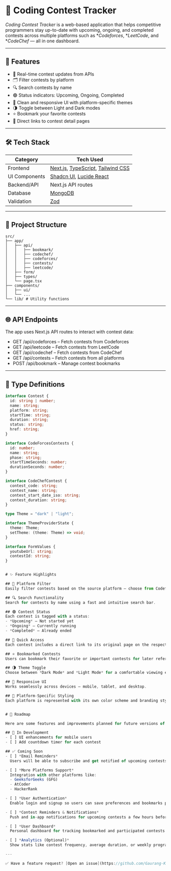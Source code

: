 # 🚀 Coding Contest Tracker

*Coding Contest Tracker* is a web-based application that helps competitive programmers stay up-to-date with upcoming, ongoing, and completed contests across multiple platforms such as **Codeforces*, **LeetCode*, and **CodeChef* — all in one dashboard.

---

## 📌 Features

- 🔄 Real-time contest updates from APIs
- 🗂 Filter contests by platform
- 🔍 Search contests by name
- 🟢 Status indicators: Upcoming, Ongoing, Completed
- 🎨 Clean and responsive UI with platform-specific themes
- 🌗 Toggle between Light and Dark modes
- ⭐ Bookmark your favorite contests
- 🔗 Direct links to contest detail pages

---

## 🛠 Tech Stack

| Category       | Tech Used                       |
|----------------|----------------------------------|
| Frontend       | [Next.js](https://nextjs.org/), [TypeScript](https://www.typescriptlang.org/), [Tailwind CSS](https://tailwindcss.com/) |
| UI Components  | [Shadcn UI](https://ui.shadcn.com/), [Lucide React](https://lucide.dev/) |
| Backend/API    | Next.js API routes              |
| Database       | [MongoDB](https://www.mongodb.com/) |
| Validation     | [Zod](https://zod.dev/)         |

---

## 📁 Project Structure

```
src/
├── app/
│   ├── api/
│   │   ├── bookmark/
│   │   ├── codechef/
│   │   ├── codeforces/
│   │   ├── contests/
│   │   ├── leetcode/
│   ├── form/
│   ├── types/
│   └── page.tsx
├── components/
│   ├── ui/
│   └── ...
└── lib/ # Utility functions
```

---

## 🌐 API Endpoints

The app uses Next.js API routes to interact with contest data:

- GET /api/codeforces – Fetch contests from Codeforces
- GET /api/leetcode – Fetch contests from LeetCode
- GET /api/codechef – Fetch contests from CodeChef
- GET /api/contests – Fetch contests from all platforms
- POST /api/bookmark – Manage contest bookmarks

---

## 🧩 Type Definitions

```ts
interface Contest {
  id: string | number;
  name: string;
  platform: string;
  startTime: string;
  duration: string;
  status: string;
  href: string;
}

interface CodeForcesContests {
  id: number;
  name: string;
  phase: string;
  startTimeSeconds: number;
  durationSeconds: number;
}

interface CodeChefContest {
  contest_code: string;
  contest_name: string;
  contest_start_date_iso: string;
  contest_duration: string;
}

type Theme = "dark" | "light";

interface ThemeProviderState {
  theme: Theme;
  setTheme: (theme: Theme) => void;
}

interface FormValues {
  youtubeUrl: string;
  contestId: string;
}


# ✨ Feature Highlights

## 📂 Platform Filter  
Easily filter contests based on the source platform — choose from Codeforces, LeetCode, or CodeChef, or view all together.

## 🔍 Search Functionality  
Search for contests by name using a fast and intuitive search bar.

## 🟢 Contest Status  
Each contest is tagged with a status:  
- *Upcoming* – Not started yet  
- *Ongoing* – Currently running  
- *Completed* – Already ended

## 🔗 Quick Access  
Each contest includes a direct link to its original page on the respective platform.

## ⭐ Bookmarked Contests  
Users can bookmark their favorite or important contests for later reference.

## 🌗 Theme Toggle  
Choose between *Dark Mode* and *Light Mode* for a comfortable viewing experience.

## 📱 Responsive UI  
Works seamlessly across devices — mobile, tablet, and desktop.

## 🎨 Platform-Specific Styling  
Each platform is represented with its own color scheme and branding style for quick visual recognition.


# 🔮 Roadmap

Here are some features and improvements planned for future versions of the Contest Tracker:

## 🚧 In Development
- [ ] UI enhancements for mobile users
- [ ] Add countdown timer for each contest

## ✅ Coming Soon
- [ ] *Email Reminders*  
  Users will be able to subscribe and get notified of upcoming contests via email.

- [ ] *More Platforms Support*  
  Integration with other platforms like:
  - GeeksforGeeks (GFG)
  - AtCoder
  - HackerRank

- [ ] *User Authentication*  
  Enable login and signup so users can save preferences and bookmarks persistently.

- [ ] *Contest Reminders & Notifications*  
  Push and in-app notifications for upcoming contests a few hours before they begin.

- [ ] *User Dashboard*  
  Personal dashboard for tracking bookmarked and participated contests.

- [ ] *Analytics (Optional)*  
  Show stats like contest frequency, average duration, or weekly programming calendar.

---

✅ Have a feature request? [Open an issue](https://github.com/Gaurang-Khator/Coding-Contest-Tracker/issues) or contribute!

